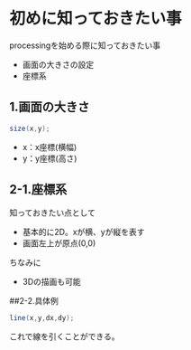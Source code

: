 # 初めに知っておきたい事

processingを始める際に知っておきたい事
- 画面の大きさの設定
- 座標系

## 1.画面の大きさ

```java
size(x,y);
```
- x：x座標(横幅)
- y：y座標(高さ)

## 2-1.座標系

知っておきたい点として
- 基本的に2D。xが横、yが縦を表す
- 画面左上が原点(0,0)

ちなみに
- 3Dの描画も可能

##2-2.具体例

```java
line(x,y,dx,dy);
```

これで線を引くことができる。

